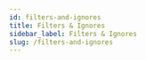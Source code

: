 ```yaml
---
id: filters-and-ignores
title: Filters & Ignores
sidebar_label: Filters & Ignores
slug: /filters-and-ignores
---
```

